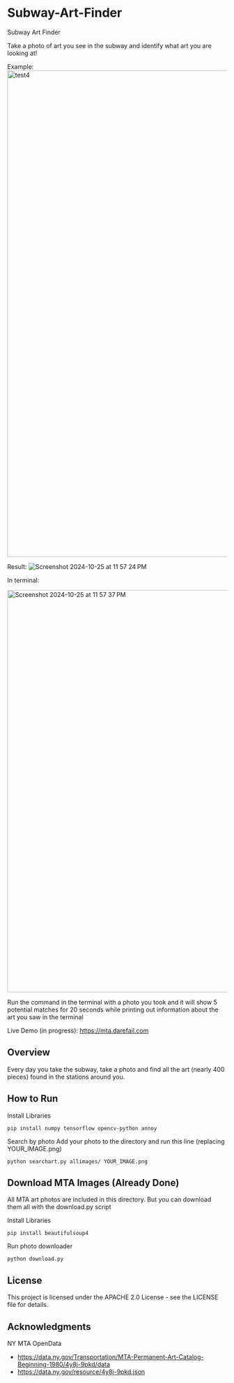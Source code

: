 # Subway-Art-Finder
Subway Art Finder

Take a photo of art you see in the subway and identify what art you are looking at!

Example:
<img width="1115" alt="test4" src="https://github.com/user-attachments/assets/2aaf2954-82ff-49c2-a5b8-82c9c6d7a71a">

Result:
![Screenshot 2024-10-25 at 11 57 24 PM](https://github.com/user-attachments/assets/0a412ff8-1426-4aa8-9c6c-96713e610391)

In terminal:


<img width="922" alt="Screenshot 2024-10-25 at 11 57 37 PM" src="https://github.com/user-attachments/assets/d58f1eae-9e76-4c6b-81e3-b25834a5fadc">


Run the command in the terminal with a photo you took and it will show 5 potential matches for 20 seconds while printing out information about the art you saw in the terminal

Live Demo (in progress): https://mta.darefail.com

## Overview

Every day you take the subway, take a photo and find all the art (nearly 400 pieces) found in the stations around you.

## How to Run

Install Libraries
```
pip install numpy tensorflow opencv-python annoy
```

Search by photo
Add your photo to the directory and run this line (replacing YOUR_IMAGE.png)
```
python searchart.py allimages/ YOUR_IMAGE.png 
```


## Download MTA Images (Already Done)

All MTA art photos are included in this directory. But you can download them all with the download.py script

Install Libraries
```
pip install beautifulsoup4

```

Run photo downloader
```
python download.py
```


## License
This project is licensed under the APACHE 2.0 License - see the LICENSE file for details.

## Acknowledgments
NY MTA OpenData
- https://data.ny.gov/Transportation/MTA-Permanent-Art-Catalog-Beginning-1980/4y8j-9pkd/data 
- https://data.ny.gov/resource/4y8j-9pkd.json
